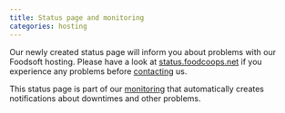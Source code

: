 ```yaml
---
title: Status page and monitoring
categories: hosting
---
```


Our newly created status page will inform you about problems with our Foodsoft hosting.
Please have a look at [status.foodcoops.net](https://status.foodcoops.net) if you experience any problems before
[contacting](https://github.com/foodcoops/foodsoft/wiki/Support) us.

This status page is part of our [monitoring](https://en.wikipedia.org/wiki/System_monitor)
that automatically creates notifications about downtimes and other problems.
